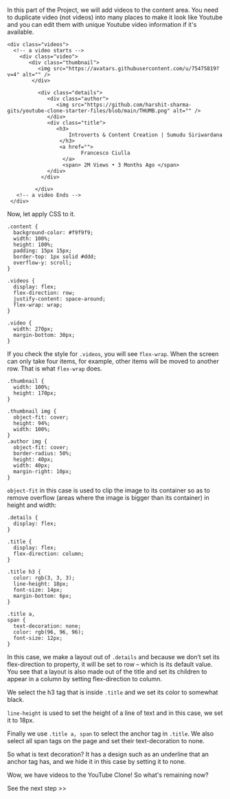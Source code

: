 In this part of the Project, we will add videos to the content area. You need to duplicate video (not videos) into many places to make it look like Youtube and you can edit them with unique Youtube video information if it's available.

```
<div class="videos">
  <!-- a video starts -->
    <div class="video">
       <div class="thumbnail">
          <img src="https://avatars.githubusercontent.com/u/75475819?v=4" alt="" />
        </div>

          <div class="details">
             <div class="author">
                <img src="https://github.com/harshit-sharma-gits/youtube-clone-starter-files/blob/main/THUMB.png" alt="" />
             </div>
             <div class="title">
                <h3>
                    Introverts & Content Creation | Sumudu Siriwardana
                 </h3>
                 <a href="">
                        Francesco Ciulla
                  </a>
                  <span> 2M Views • 3 Months Ago </span>
             </div>
           </div>

         </div>
   <!-- a video Ends -->
 </div>
```

Now, let apply CSS to it.

```
.content {
  background-color: #f9f9f9;
  width: 100%;
  height: 100%;
  padding: 15px 15px;
  border-top: 1px solid #ddd;
  overflow-y: scroll;
}

.videos {
  display: flex;
  flex-direction: row;
  justify-content: space-around;
  flex-wrap: wrap;
}

.video {
  width: 270px;
  margin-bottom: 30px;
}
```

If you check the style for `.videos`, you will see `flex-wrap`. When the screen can only take four items, for example, other items will be moved to another row. That is what `flex-wrap` does.

```
.thumbnail {
  width: 100%;
  height: 170px;
}

.thumbnail img {
  object-fit: cover;
  height: 94%;
  width: 100%;
}
.author img {
  object-fit: cover;
  border-radius: 50%;
  height: 40px;
  width: 40px;
  margin-right: 10px;
}
```

`object-fit` in this case is used to clip the image to its container so as to remove overflow (areas where the image is bigger than its container) in height and width:

```
.details {
  display: flex;
}
 
.title {
  display: flex;
  flex-direction: column;
}
 
.title h3 {
  color: rgb(3, 3, 3);
  line-height: 18px;
  font-size: 14px;
  margin-bottom: 6px;
}
 
.title a,
span {
  text-decoration: none;
  color: rgb(96, 96, 96);
  font-size: 12px;
}
```

In this case, we make a layout out of `.details` and because we don’t set its flex-direction to property, it will be set to row – which is its default value. You see that a layout is also made out of the title and set its children to appear in a column by setting flex-direction to column.

We select the h3 tag that is inside `.title` and we set its color to somewhat black.

`line-height` is used to set the height of a line of text and in this case, we set it to 18px.

Finally we use `.title a, span` to select the anchor tag in `.title`. We also select all span tags on the page and set their text-decoration to none.

So what is text decoration? It has a design such as an underline that an anchor tag has, and we hide it in this case by setting it to none.

Wow, we have videos to the YouTube Clone! So what's remaining now?

See the next step >>